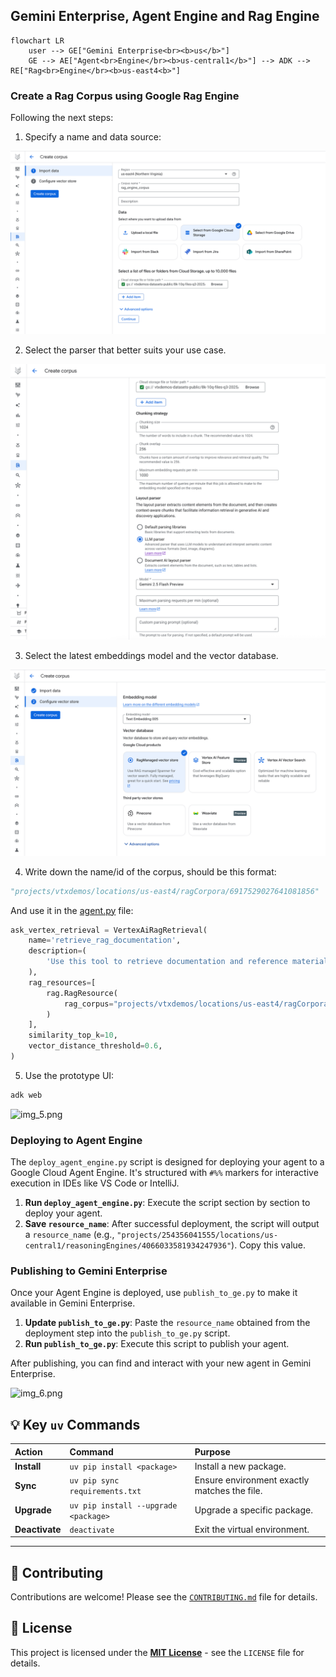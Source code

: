 ## Gemini Enterprise, Agent Engine and Rag Engine

```mermaid
flowchart LR
    user --> GE["Gemini Enterprise<br><b>us</b>"] 
    GE --> AE["Agent<br>Engine</br><b>us-central1</b>"] --> ADK --> RE["Rag<br>Engine</br><b>us-east4<b>"]
```

### Create a Rag Corpus using Google Rag Engine

Following the next steps:

1. Specify a name and data source:

![img_1.png](screenshots/img_1.png)

2. Select the parser that better suits your use case.

![img_3.png](screenshots/img_2.png)

3. Select the latest embeddings model and the vector database.

![img_4.png](screenshots/img_3.png)

4. Write down the name/id of the corpus, should be this format:

```python
"projects/vtxdemos/locations/us-east4/ragCorpora/6917529027641081856"
```
And use it in the [agent.py](agent.py) file:

```python
ask_vertex_retrieval = VertexAiRagRetrieval(
    name='retrieve_rag_documentation',
    description=(
        'Use this tool to retrieve documentation and reference materials for the question from the RAG corpus,'
    ),
    rag_resources=[
        rag.RagResource(
            rag_corpus="projects/vtxdemos/locations/us-east4/ragCorpora/6917529027641081856"
        )
    ],
    similarity_top_k=10,
    vector_distance_threshold=0.6,
)
```

5. Use the prototype UI:

```bash
adk web
```

![img_5.png](img_5.png)


### Deploying to Agent Engine

The `deploy_agent_engine.py` script is designed for deploying your agent to a Google Cloud Agent Engine. It's structured with `#%%` markers for interactive execution in IDEs like VS Code or IntelliJ.

1.  **Run `deploy_agent_engine.py`**: Execute the script section by section to deploy your agent.
2.  **Save `resource_name`**: After successful deployment, the script will output a `resource_name` (e.g., `"projects/254356041555/locations/us-central1/reasoningEngines/4066033581934247936"`). Copy this value.

### Publishing to Gemini Enterprise

Once your Agent Engine is deployed, use `publish_to_ge.py` to make it available in Gemini Enterprise.

1.  **Update `publish_to_ge.py`**: Paste the `resource_name` obtained from the deployment step into the `publish_to_ge.py` script.
2.  **Run `publish_to_ge.py`**: Execute this script to publish your agent.

After publishing, you can find and interact with your new agent in Gemini Enterprise.

![img_6.png](img_6.png)

## 💡 Key `uv` Commands

| Action | Command | Purpose |
| :--- | :--- | :--- |
| **Install** | `uv pip install <package>` | Install a new package. |
| **Sync** | `uv pip sync requirements.txt` | Ensure environment exactly matches the file. |
| **Upgrade** | `uv pip install --upgrade <package>` | Upgrade a specific package. |
| **Deactivate** | `deactivate` | Exit the virtual environment. |

---

## 🤝 Contributing

Contributions are welcome! Please see the [`CONTRIBUTING.md`](CONTRIBUTING.md) file for details.

## 📄 License

This project is licensed under the **[MIT License](LICENSE)** - see the `LICENSE` file for details.
